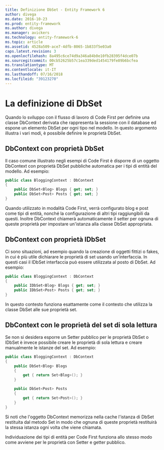 ```yaml
---
title: Definizione DbSet - Entity Framework 6
author: divega
ms.date: 2016-10-23
ms.prod: entity-framework
ms.author: divega
ms.manager: avickers
ms.technology: entity-framework-6
ms.topic: article
ms.assetid: 4528a509-ace7-4dfb-8065-1b833f5e03a0
caps.latest.revision: 3
ms.openlocfilehash: 8a495c6ce74d9a346a84b0e10fb28395f4dce07b
ms.sourcegitcommit: 00cb52625b57c1ea339ded1454179fe89b6bcfea
ms.translationtype: MT
ms.contentlocale: it-IT
ms.lasthandoff: 07/16/2018
ms.locfileid: "39123270"
---
```

# <a name="defining-dbsets"></a>La definizione di DbSet
Quando lo sviluppo con il flusso di lavoro di Code First per definire una classe DbContext derivata che rappresenta la sessione con il database ed espone un elemento DbSet per ogni tipo nel modello. In questo argomento illustra i vari modi, è possibile definire le proprietà DbSet.  

## <a name="dbcontext-with-dbset-properties"></a>DbContext con proprietà DbSet  

Il caso comune illustrato negli esempi di Code First è disporre di un oggetto DbContext con proprietà DbSet pubbliche automatica per i tipi di entità del modello. Ad esempio:  

``` csharp
public class BloggingContext : DbContext
{
    public DbSet<Blog> Blogs { get; set; }
    public DbSet<Post> Posts { get; set; }
}
```  

Quando utilizzato in modalità Code First, verrà configurato blog e post come tipi di entità, nonché la configurazione di altri tipi raggiungibili da questi. Inoltre DbContext chiamerà automaticamente il setter per ognuna di queste proprietà per impostare un'istanza alla classe DbSet appropriata.  

## <a name="dbcontext-with-idbset-properties"></a>DbContext con proprietà IDbSet  

Ci sono situazioni, ad esempio quando la creazione di oggetti fittizi o fakes, in cui è più utile dichiarare le proprietà di set usando un'interfaccia. In questi casi il IDbSet interfaccia può essere utilizzata al posto di DbSet. Ad esempio:  

``` csharp
public class BloggingContext : DbContext
{
    public IDbSet<Blog> Blogs { get; set; }
    public IDbSet<Post> Posts { get; set; }
}
```  

In questo contesto funziona esattamente come il contesto che utilizza la classe DbSet alle sue proprietà set.  

## <a name="dbcontext-with-read-only-set-properties"></a>DbContext con le proprietà del set di sola lettura  

Se non si desidera esporre un Setter pubblico per le proprietà DbSet o IDbSet è invece possibile creare le proprietà di sola lettura e creare manualmente le istanze del set. Ad esempio:  

``` csharp
public class BloggingContext : DbContext
{
    public DbSet<Blog> Blogs
    {
        get { return Set<Blog>(); }
    }

    public DbSet<Post> Posts
    {
        get { return Set<Post>(); }
    }
}
```  

Si noti che l'oggetto DbContext memorizza nella cache l'istanza di DbSet restituita dal metodo Set in modo che ognuna di queste proprietà restituirà la stessa istanza ogni volta che viene chiamata.  

Individuazione dei tipi di entità per Code First funziona allo stesso modo come avviene per le proprietà con Setter e getter pubblico.  
